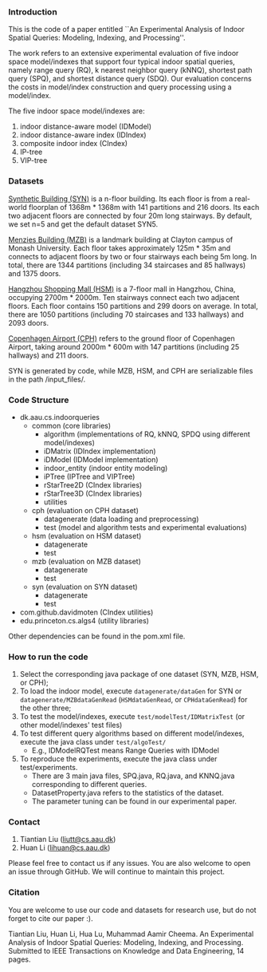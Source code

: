 ### Introduction

This is the code of a paper entitled ``An Experimental Analysis of Indoor Spatial Queries: Modeling, Indexing, and Processing''.

The work refers to an extensive experimental evaluation of five indoor space 
model/indexes that support four typical indoor spatial queries, 
namely range query (RQ), k nearest neighbor query (kNNQ), shortest path query (SPQ), and shortest distance query (SDQ). 
Our evaluation concerns the costs in model/index construction and query processing using a model/index. 

The five indoor space model/indexes are:
1. indoor distance-aware model (IDModel)
2. indoor distance-aware index (IDIndex)
3. composite indoor index (CIndex)
4. IP-tree
5. VIP-tree

### Datasets

[Synthetic Building (SYN)](https://deviantart.com/mjponso/art/Floor-Plan-for-a-Shopping-Mall-86396406) is a n-floor building. 
Its each floor is from a real-world floorplan of 1368m \* 1368m with 141 partitions and 216 doors. 
Its each two adjacent floors are connected by four 20m long stairways.
By default, we set n=5 and get the default dataset SYN5.

[Menzies Building (MZB)](https://www.monash.edu/virtual-tours/menzies-building) is a landmark building at Clayton campus of Monash University.
Each floor takes approximately 125m \* 35m and connects to adjacent floors by two or four stairways each being 5m long.
In total, there are 1344 partitions (including 34 staircases and 85 hallways) and 1375 doors.

[Hangzhou Shopping Mall (HSM)](#) is a 7-floor mall in Hangzhou, China, occupying 2700m \* 2000m.
Ten stairways connect each two adjacent floors. Each floor contains 150 partitions and 299 doors on average. 
In total, there are 1050 partitions (including 70 staircases and 133 hallways) and 2093 doors.

[Copenhagen Airport (CPH)](https://www.cph.dk/en/practical) refers to the ground floor of Copenhagen Airport, taking around 2000m \* 600m with 147 partitions (including 25 hallways) and 211 doors.

SYN is generated by code, while MZB, HSM, and CPH are serializable files in the path /input_files/.

### Code Structure

- dk.aau.cs.indoorqueries
    - common (core libraries)
        - algorithm (implementations of RQ, kNNQ, SPDQ using different model/indexes)
        - iDMatrix (IDIndex implementation)
        - iDModel (IDModel implementation)
        - indoor_entity (indoor entity modeling)
        - iPTree (IPTree and VIPTree)
        - rStarTree2D (CIndex libraries)
        - rStarTree3D (CIndex libraries)
        - utilities
    - cph (evaluation on CPH dataset)
        - datagenerate (data loading and preprocessing)
        - test (model and algorithm tests and experimental evaluations)
    - hsm (evaluation on HSM dataset)
        - datagenerate
        - test
    - mzb (evaluation on MZB dataset)
        - datagenerate
        - test
    - syn (evaluation on SYN dataset)
        - datagenerate
        - test
- com.github.davidmoten (CIndex utilities)
- edu.princeton.cs.algs4 (utility libraries)

Other dependencies can be found in the pom.xml file.

### How to run the code

1. Select the corresponding java package of one dataset (SYN, MZB, HSM, or CPH); 
2. To load the indoor model, execute `datagenerate/dataGen` for SYN or `datagenerate/MZBdataGenRead` (`HSMdataGenRead`, or `CPHdataGenRead`) for the other three;
3. To test the model/indexes, execute `test/modelTest/IDMatrixTest` (or other model/indexes' test files)
4. To test different query algorithms based on different model/indexes, execute the java class under `test/algoTest/`
    - E.g., IDModelRQTest means Range Queries with IDModel
5. To reproduce the experiments, execute the java class under test/experiments. 
    - There are 3 main java files, SPQ.java, RQ.java, and KNNQ.java corresponding to different queries. 
    - DatasetProperty.java refers to the statistics of the dataset.
    - The parameter tuning can be found in our experimental paper.

### Contact

1. Tiantian Liu (liutt@cs.aau.dk)
2. Huan Li (lihuan@cs.aau.dk)

Please feel free to contact us if any issues. You are also welcome to open an issue through GitHub.
We will continue to maintain this project.

### Citation

You are welcome to use our code and datasets for research use, but do not forget to cite our paper :).

Tiantian Liu, Huan Li, Hua Lu, Muhammad Aamir Cheema. An Experimental Analysis of Indoor Spatial Queries: Modeling, Indexing, and Processing. Submitted to IEEE Transactions on Knowledge and Data Engineering, 14 pages.

